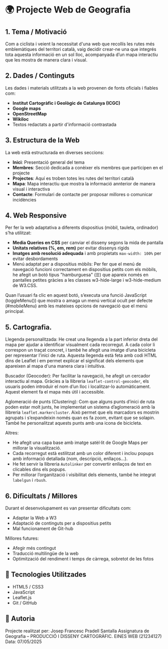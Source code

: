# 🌍 Projecte Web de Geografia

## 1. Tema / Motivació

Com a ciclista i veient la necessitat d'una web que recollís les rutes més emblemàtiques del territori català, vaig decidir crear-ne una que integrés tota aquesta informació en un sol lloc, acompanyada d’un mapa interactiu que les mostra de manera clara i visual.

## 2. Dades / Continguts

Les dades i materials utilitzats a la web provenen de fonts oficials i fiables com:
- **Institut Cartogràfic i Geològic de Catalunya (ICGC)**
- **Google maps**
- **OpenStreetMap**
- **Wikiloc**
- Textos redactats a partir d'informació contrastada 

## 3. Estructura de la Web

La web està estructurada en diverses seccions:
- **Inici**: Presentació general del tema
- **Membres**: Secció dedicada a conèixer els membres que participen en el projecte
- **Projectes**: Aquí es troben totes les rutes del territori català
- **Mapa**: Mapa interactiu que mostra la informació annterior de manera visual i interactiva
- **Contacte**: Formulari de contacte per proposar millores o comunicar incidències 

## 4. Web Responsive

Per fer la web adaptativa a diferents dispositius (mòbil, tauleta, ordinador) s’ha utilitzat:
- **Media Queries en CSS** per canviar el disseny segons la mida de pantalla
- **Unitats relatives (%, em, rem)** per evitar dissenys rígids
- **Imatges amb resolució adequada** i amb propietats `max-width: 100%` per evitar desbordaments
- Menú adaptat per a dispositius mòbils: Per fer que el menú de navegació funcioni correctament en dispositius petits com els mòbils, he afegit un botó tipus "hamburguesa" (☰) que apareix només en pantalles petites gràcies a les classes w3-hide-large i w3-hide-medium de W3.CSS.

Quan l’usuari fa clic en aquest botó, s’executa una funció JavaScript (toggleMenu()) que mostra o amaga un menú vertical ocult per defecte (#mobileMenu) amb les mateixes opcions de navegació que el menú principal.

## 5. Cartografia.

Llegenda personalitzada: He creat una llegenda a la part inferior dreta del mapa per ajudar a identificar visualment cada recorregut. A cada color li correspon un traçat concret, i també he afegit una imatge d’una bicicleta per representar l’inici de ruta. Aquesta llegenda està feta amb codi HTML dins de Leaflet i em permet explicar el significat dels elements que apareixen al mapa d'una manera clara i intuïtiva.

Buscador (Geocoder): Per facilitar la navegació, he afegit un cercador interactiu al mapa. Gràcies a la llibreria `leaflet-control-geocoder`, els usuaris poden introduir el nom d’un lloc i localitzar-lo automàticament. Aquest element fa el mapa més útil i accessible.

Aglomeració de punts (Clustering): Com que alguns punts d’inici de ruta poden estar molt junts, he implementat un sistema d’aglomeració amb la llibreria `leaflet.markercluster`. Això permet que els marcadors es mostrin agrupats i s’expandeixin només quan es fa zoom, evitant que se solapin. També he personalitzat aquests punts amb una icona de bicicleta.

Altres:
* He afegit una capa base amb imatge satèl·lit de Google Maps per millorar la visualització.
* Cada recorregut està estilitzat amb un color diferent i inclou popups amb informació detallada (nom, descripció, enllaços...).
* He fet servir la llibreria `Autolinker` per convertir enllaços de text en clicables dins els popups.
* Per millorar l’organització i visibilitat dels elements, també he integrat `labelgun` i `rbush`.

## 6. Dificultats / Millores

Durant el desenvolupament es van presentar dificultats com:
- Adaptar la Web a W3
- Adaptació de continguts per a dispositius petits
- Mal funcionament de Git-hub

Millores futures:
- Afegir més contingut
- Traducció multilingüe de la web
- Optimització del rendiment i temps de càrrega, sobretot de les fotos





## 📌 Tecnologies Utilitzades

- HTML5 / CSS3
- JavaScript
- Leaflet.js
- Git / GitHub

## 👤 Autoria

Projecte realitzat per: Josep Francesc Pradell Santalla
Assignatura de Geografia – PRODUCCIÓ I DISSENY CARTOGRÀFIC. EINES WEB (21234127)
Data: 07/05/2025



